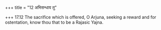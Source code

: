 +++
title = "12 अभिसन्धाय तु"

+++
17.12 The sacrifice which is offered, O Arjuna, seeking a reward and for
ostentation, know thou that to be a Rajasic Yajna.
